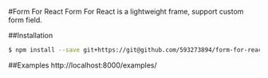 #Form For React
Form For React is a lightweight frame, support custom form field.

##Installation
```bash
$ npm install --save git+https://git@github.com/593273894/form-for-react.git
```

##Examples
http://localhost:8000/examples/